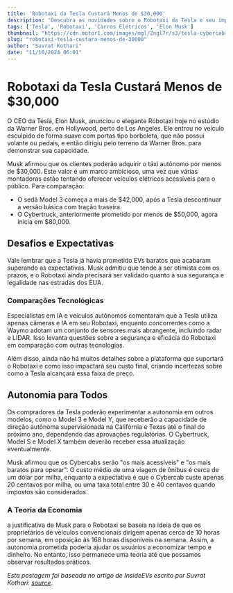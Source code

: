 ```yaml
---
title: 'Robotaxi da Tesla Custará Menos de $30,000'
description: 'Descubra as novidades sobre o Robotaxi da Tesla e seu impacto no mercado.'
tags: ['Tesla', 'Robotaxi', 'Carros Elétricos', 'Elon Musk']
thumbnail: "https://cdn.motor1.com/images/mgl/Zngl7r/s3/tesla-cybercab-robotaxi.jpg"
slug: "robotaxi-tesla-custara-menos-de-30000"
author: "Suvrat Kothari"
date: "11/10/2024 06:01"
---
```


# Robotaxi da Tesla Custará Menos de $30,000

O CEO da Tesla, Elon Musk, anunciou o elegante Robotaxi hoje no estúdio da Warner Bros. em Hollywood, perto de Los Angeles. Ele entrou no veículo esculpido de forma suave com portas tipo borboleta, que não possui volante ou pedais, e então dirigiu pelo terreno da Warner Bros. para demonstrar sua capacidade.

Musk afirmou que os clientes poderão adquirir o táxi autônomo por menos de $30,000. Este valor é um marco ambicioso, uma vez que várias montadoras estão tentando oferecer veículos elétricos acessíveis para o público. Para comparação:

- O sedã Model 3 começa a mais de $42,000, após a Tesla descontinuar a versão básica com tração traseira.
- O Cybertruck, anteriormente prometido por menos de $50,000, agora inicia em $80,000. 

## Desafios e Expectativas
Vale lembrar que a Tesla já havia prometido EVs baratos que acabaram superando as expectativas. Musk admitiu que tende a ser otimista com os prazos, e o Robotaxi ainda precisará ser validado quanto à sua segurança e legalidade nas estradas dos EUA.

### Comparações Tecnológicas
Especialistas em IA e veículos autônomos comentaram que a Tesla utiliza apenas câmeras e IA em seu Robotaxi, enquanto concorrentes como a Waymo adotam um conjunto de sensores mais abrangente, incluindo radar e LIDAR. Isso levanta questões sobre a segurança e eficácia do Robotaxi em comparação com outras tecnologias.

Além disso, ainda não há muitos detalhes sobre a plataforma que suportará o Robotaxi e como isso impactará seu custo final, criando incertezas sobre como a Tesla alcançará essa faixa de preço.

## Autonomia para Todos
Os compradores da Tesla poderão experimentar a autonomia em outros modelos, como o Model 3 e Model Y, que receberão a capacidade de direção autônoma supervisionada na Califórnia e Texas até o final do próximo ano, dependendo das aprovações regulatórias. O Cybertruck, Model S e Model X também deverão receber essa atualização eventualmente.

Musk afirmou que os Cybercabs serão "os mais acessíveis" e "os mais baratos para operar". O custo médio de uma viagem de ônibus é cerca de um dólar por milha, enquanto a expectativa é que o Cybercab custe apenas 20 centavos por milha, ou uma taxa total entre 30 e 40 centavos quando impostos são considerados.

### A Teoria da Economia
a justificativa de Musk para o Robotaxi se baseia na ideia de que os proprietários de veículos convencionais dirigem apenas cerca de 10 horas por semana, em oposição às 168 horas disponíveis na semana. Assim, a autonomia prometida poderia ajudar os usuários a economizar tempo e dinheiro. No entanto, isso permanece uma teoria até que possamos observar resultados práticos.

*Esta postagem foi baseada no artigo de InsideEVs escrito por Suvrat Kothari: [source](https://insideevs.com/news/736936/tesla-robotaxi-cybercab-price/)*.